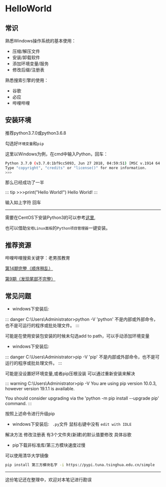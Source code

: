 # HelloWorld

## 常识

熟悉Windows操作系统的基本使用：

- 压缩/解压文件
- 安装/卸载软件
- 添加环境变量/服务
- 修改后缀/注册表

熟悉搜索引擎的使用：

- 谷歌
- 必应
- 哔哩哔哩



## 安装环境

推荐python3.7.0或python3.6.8

勾选好`环境变量`和`pip`

这里以Windows为例，在cmd中输入Python，回车：

```bash
Python 3.7.0 (v3.7.0:1bf9cc5093, Jun 27 2018, 04:59:51) [MSC v.1914 64 bit (AMD64)] on win32
Type "copyright", "credits" or "license()" for more information.
>>>
```

那么已经成功了一半

::: tip >>>print("Hello World!")
Hello World!
:::

输入如上字符 回车

---

需要在CentOS下安装Python3的可以参考[这里](https://www.cnblogs.com/pyyu/p/7402145.html),

也可以借助`宝塔Linux面板`的`Python项目管理器`一键安装。



## 推荐资源

哔哩哔哩搜索关键字：老男孩教育

[第14期完整（顺序稍乱）](https://space.bilibili.com/385868518)

[第9期（发现尾部不完整）](https://www.bilibili.com/video/av24702867)





## 常见问题

- windows下安装后:

::: danger C:\Users\Administrator>python -V
'python' 不是内部或外部命令，也不是可运行的程序或批处理文件。
:::

可能是在使用安装包安装的时候未勾选add to path，可以手动添加环境变量

- windows下安装后:

::: danger C:\Users\Administrator>pip -V
'pip' 不是内部或外部命令，也不是可运行的程序或批处理文件。
:::

可能是没设置好环境变量,或者pip压根没装  可以通过重新安装来解决

::: warning C:\Users\Administrator>pip -V
You are using pip version 10.0.3, however version 19.1.1 is available.

You should consider upgrading via the 'python -m pip install --upgrade pip' command.
:::

按照上述命令进行升级pip

- windows下安装后: ` .py`文件 鼠标右键中没有  `edit with IDLE`


解决方法 修改注册表 有3个文件夹(新建)的默认值要修改 具体谷歌

- pip下载非标准库/第三方模块速度过慢

可以使用清华大学镜像

```bash
pip install 第三方模块名字 -i https://pypi.tuna.tsinghua.edu.cn/simple
```



------

这份笔记还在整理中，欢迎对本笔记进行勘误